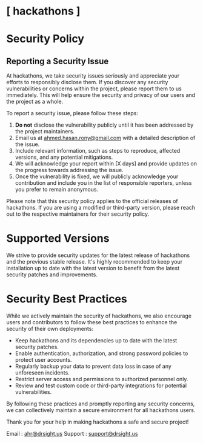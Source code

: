 # [ hackathons ]

# Security Policy

## Reporting a Security Issue

At hackathons, we take security issues seriously and appreciate your efforts to responsibly disclose them. If you discover any security vulnerabilities or concerns within the project, please report them to us immediately. This will help ensure the security and privacy of our users and the project as a whole.

To report a security issue, please follow these steps:

1. **Do not** disclose the vulnerability publicly until it has been addressed by the project maintainers.
2. Email us at [ahmed.hasan.rony@gmail.com](mailto:ahmed.hasan.rony@gmail.com) with a detailed description of the issue.
3. Include relevant information, such as steps to reproduce, affected versions, and any potential mitigations.
4. We will acknowledge your report within [X days] and provide updates on the progress towards addressing the issue.
5. Once the vulnerability is fixed, we will publicly acknowledge your contribution and include you in the list of responsible reporters, unless you prefer to remain anonymous.

Please note that this security policy applies to the official releases of hackathons. If you are using a modified or third-party version, please reach out to the respective maintainers for their security policy.

# Supported Versions

We strive to provide security updates for the latest release of hackathons and the previous stable release. It's highly recommended to keep your installation up to date with the latest version to benefit from the latest security patches and improvements.

# Security Best Practices

While we actively maintain the security of hackathons, we also encourage users and contributors to follow these best practices to enhance the security of their own deployments:

- Keep hackathons and its dependencies up to date with the latest security patches.
- Enable authentication, authorization, and strong password policies to protect user accounts.
- Regularly backup your data to prevent data loss in case of any unforeseen incidents.
- Restrict server access and permissions to authorized personnel only.
- Review and test custom code or third-party integrations for potential vulnerabilities.

By following these practices and promptly reporting any security concerns, we can collectively maintain a secure environment for all hackathons users.

Thank you for your help in making hackathons a safe and secure project!

Email : [ahr@drsight.us](mailto:ahr@drsight.us)
Support : [support@drsight.us](mailto:support@drsight.us)



